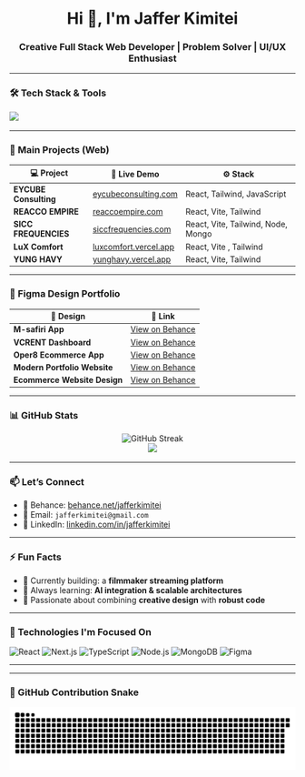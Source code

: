 <h1 align="center">Hi 👋, I'm Jaffer Kimitei</h1>
<h3 align="center">Creative Full Stack Web Developer | Problem Solver | UI/UX Enthusiast</h3>

---

### 🛠️ Tech Stack & Tools

<p align="left">
  <img src="https://skillicons.dev/icons?i=nextjs,react,ts,js,nodejs,mongodb,html,css,tailwind,figma,postman,git,vscode" />
</p>

---

### 🚀 Main Projects (Web)

| 💻 Project | 🔗 Live Demo | ⚙️ Stack |
|-----------|--------------|---------|
| **EYCUBE Consulting** | [eycubeconsulting.com](https://eycubeconsulting.com) | React, Tailwind, JavaScript |
| **REACCO EMPIRE** | [reaccoempire.com](https://reaccoempire.com) | React, Vite, Tailwind |
| **SICC FREQUENCIES** | [siccfrequencies.com](https://siccfrequencies.com) | React, Vite, Tailwind, Node, Mongo |
| **LuX Comfort** | [luxcomfort.vercel.app](https://luxcomfort.vercel.app) | React, Vite , Tailwind |
| **YUNG HAVY** | [yunghavy.vercel.app](https://yunghavy.vercel.app) | React, Vite, Tailwind |

---

### 🎨 Figma Design Portfolio

| 🧩 Design | 🎯 Link |
|----------|---------|
| **M-safiri App** | [View on Behance](https://www.behance.net/gallery/209427013/M-safiri-App) |
| **VCRENT Dashboard** | [View on Behance](https://www.behance.net/gallery/213479503/VCRENT-DASHBOARD) |
| **Oper8 Ecommerce App** | [View on Behance](https://www.behance.net/gallery/213484711/OPER8-MOBILE-ECOMMERCE-APP-DESIGN) |
| **Modern Portfolio Website** | [View on Behance](https://www.behance.net/gallery/210475779/Modern-Portfolio-Website) |
| **Ecommerce Website Design** | [View on Behance](https://www.behance.net/gallery/213490529/ECOMMERCE-WEBSITE-DESIGN) |

---

### 📊 GitHub Stats

<p align="center">
  <img src="https://github-readme-streak-stats.herokuapp.com/?user=jafferkimitei&" alt="GitHub Streak" />
  <br/>
  <img src="https://github-readme-stats.vercel.app/api/top-langs/?username=jafferkimitei&layout=compact&theme=tokyonight" />
</p>

---

### 📫 Let’s Connect


- 📝 Behance: [behance.net/jafferkimitei](https://behance.net/jafferkimitei)
- 📧 Email: `jafferkimitei@gmail.com`
- 💼 LinkedIn: [linkedin.com/in/jafferkimitei](https://linkedin.com/in/jafferkimitei)

---

### ⚡ Fun Facts
- 🔭 Currently building: a **filmmaker streaming platform**
- 🧠 Always learning: **AI integration & scalable architectures**
- 🎨 Passionate about combining **creative design** with **robust code**

---

### 🧠 Technologies I'm Focused On

![React](https://img.shields.io/badge/React-%2361DAFB?style=for-the-badge&logo=react&logoColor=black)
![Next.js](https://img.shields.io/badge/Next.js-%23000000?style=for-the-badge&logo=nextdotjs&logoColor=white)
![TypeScript](https://img.shields.io/badge/TypeScript-%23007acc?style=for-the-badge&logo=typescript&logoColor=white)
![Node.js](https://img.shields.io/badge/Node.js-%23339933?style=for-the-badge&logo=node.js&logoColor=white)
![MongoDB](https://img.shields.io/badge/MongoDB-%2347A248?style=for-the-badge&logo=mongodb&logoColor=white)
![Figma](https://img.shields.io/badge/Figma-%23000000?style=for-the-badge&logo=figma&logoColor=white)

---

---

### 🐍 GitHub Contribution Snake

<p align="center">
  <img src="https://github.com/jafferkimitei/jafferkimitei/blob/output/github-contribution-grid-snake.svg" alt="snake gif" />
</p>
